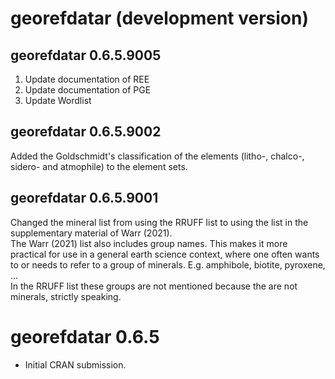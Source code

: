 # georefdatar (development version)

## georefdatar 0.6.5.9005

1. Update documentation of REE
2. Update documentation of PGE
3. Update Wordlist

## georefdatar 0.6.5.9002

Added the Goldschmidt's classification of the elements
(litho-, chalco-, sidero- and atmophile) to the element sets.

## georefdatar 0.6.5.9001

Changed the mineral list from using the RRUFF list to using the list in the 
supplementary material of Warr (2021).\
The Warr (2021) list also includes group names. This makes it more  practical 
for use in a general earth science context, where one often wants to or needs 
to refer to a group of minerals. E.g. amphibole, biotite, pyroxene, ...\
In the RRUFF list these groups are not mentioned because the are not minerals,
strictly speaking.

# georefdatar 0.6.5

* Initial CRAN submission.
